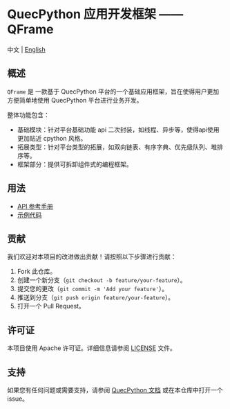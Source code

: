 # QuecPython 应用开发框架 —— QFrame

中文 | [English](README.md)

## 概述

`QFrame` 是 一款基于 QuecPython 平台的一个基础应用框架，旨在使得用户更加方便简单地使用 QuecPython 平台进行业务开发。

整体功能包含：

- 基础模块：针对平台基础功能 api 二次封装，如线程、异步等，使得api使用更加贴近 cpython 风格。
- 拓展类型：针对平台类型的拓展，如双向链表、有序字典、优先级队列、堆排序等。
- 框架部分：提供可拆卸组件式的编程框架。

## 用法

- [API 参考手册](./docs/zh/API参考手册.md)
- [示例代码](./docs/zh/示例代码.md)

## 贡献

我们欢迎对本项目的改进做出贡献！请按照以下步骤进行贡献：

1. Fork 此仓库。
2. 创建一个新分支（`git checkout -b feature/your-feature`）。
3. 提交您的更改（`git commit -m 'Add your feature'`）。
4. 推送到分支（`git push origin feature/your-feature`）。
5. 打开一个 Pull Request。

## 许可证

本项目使用 Apache 许可证。详细信息请参阅 [LICENSE](LICENSE) 文件。

## 支持

如果您有任何问题或需要支持，请参阅 [QuecPython 文档](https://python.quectel.com/doc) 或在本仓库中打开一个 issue。
